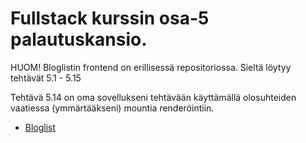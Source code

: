 # Fullstack kurssin osa-5 palautuskansio.

HUOM! Bloglistin frontend on erillisessä repositoriossa.
Sieltä löytyy tehtävät 5.1 - 5.15 

Tehtävä 5.14 on oma sovellukseni tehtävään käyttämällä olosuhteiden vaatiessa (ymmärtääkseni)
mountia renderöintiin.

* [Bloglist](https://github.com/teepiik/fullstack-bloglist-frontend)
